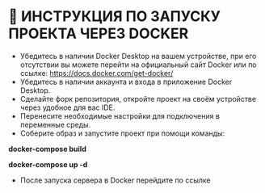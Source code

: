 # :page_facing_up:  ИНСТРУКЦИЯ ПО ЗАПУСКУ ПРОЕКТА ЧЕРЕЗ DOCKER
- Убедитесь в наличии Docker Desktop на вашем устройстве, при его отсутствии вы можете перейти на официальный сайт Docker или по ссылке: https://docs.docker.com/get-docker/
- Убедитесь в наличии аккаунта и входа в приложение Docker Desktop.
- Сделайте форк репозитория, откройте проект на своём устройстве через удобное для вас IDE.
- Перенесите необходимые настройки для подключения в переменные среды.
- Соберите образ и запустите проект при помощи команды:

**docker-compose build**

**docker-compose up -d**

- После запуска сервера в Docker перейдите по ссылке
